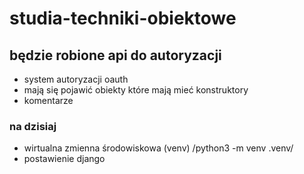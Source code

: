 # studia-techniki-obiektowe

## będzie robione api do autoryzacji
  - system autoryzacji oauth
  - mają się pojawić obiekty które mają mieć konstruktory
  - komentarze

### na dzisiaj 
- wirtualna zmienna środowiskowa (venv) /python3 -m venv .venv/
- postawienie django
